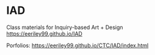 # IAD
Class materials for Inquiry-based Art + Design
https://eeriley99.github.io/IAD

Porfolios:
https://eeriley99.github.io/CTC/IAD/index.html

